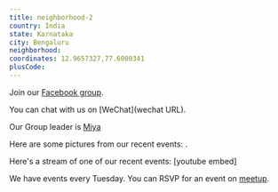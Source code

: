```yaml
---
title: neighborhood-2
country: India
state: Karnataka
city: Bengaluru
neighborhood: 
coordinates: 12.9657327,77.6000341
plusCode:
---
```

Join our [Facebook group](https://www.facebook.com/groups/freecodecamp.jaaga).

You can chat with us on [WeChat](wechat URL).

Our Group leader is [Miya](freecodecamp.org/miya)

Here are some pictures from our recent events:
![]().

Here's a stream of one of our recent events:
[youtube embed]

We have events every Tuesday. You can RSVP for an event on [meetup](meetupurl).
